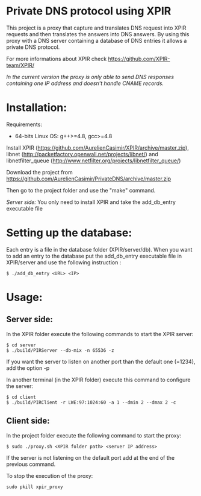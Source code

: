 Private DNS protocol using XPIR
===============================

This project is a proxy that capture and translates DNS request into XPIR requests and then translates the answers into DNS answers. By using this proxy with a DNS server containing a database of DNS entries it allows a private DNS protocol. 

For more informations about XPIR check https://github.com/XPIR-team/XPIR/

*In the current version the proxy is only able to send DNS responses containing one IP address and doesn't handle CNAME records.*

Installation:
=============

Requirements: 
- 64-bits Linux OS: g++>=4.8, gcc>=4.8

Install XPIR (https://github.com/AurelienCasimir/XPIR/archive/master.zip), libnet (http://packetfactory.openwall.net/projects/libnet/) and libnetfilter_queue (http://www.netfilter.org/projects/libnetfilter_queue/)

Download the project from https://github.com/AurelienCasimir/PrivateDNS/archive/master.zip

Then go to the project folder and use the "make" command.

*Server side:* You only need to install XPIR and take the add_db_entry executable file 

Setting up the database:
========================

Each entry is a file in the database folder (XPIR/server/db).
When you want to add an entry to the database put the add_db_entry executable file in XPIR/server and use the following instruction :
```
$ ./add_db_entry <URL> <IP>
```

Usage:
======

Server side:
-----------

In the XPIR folder execute the following commands to start the XPIR server:
```
$ cd server
$ ./build/PIRServer --db-mix -n 65536 -z
```
If you want the server to listen on another port than the default one (=1234), add the option -p <port>


In another terminal (in the XPIR folder) execute this command to configure the server:
```
$ cd client
$ ./build/PIRClient -r LWE:97:1024:60 -a 1 --dmin 2 --dmax 2 -c
```

Client side:
-----------

In the project folder execute the following command to start the proxy:
```
$ sudo ./proxy.sh <XPIR folder path> <server IP address>
```
If the server is not listening on the default port add <port> at the end of the previous command.


To stop the execution of the proxy:
```
sudo pkill xpir_proxy
```


